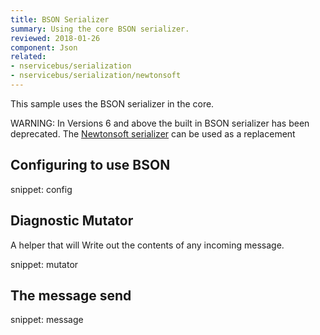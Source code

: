 ```yaml
---
title: BSON Serializer
summary: Using the core BSON serializer.
reviewed: 2018-01-26
component: Json
related:
- nservicebus/serialization
- nservicebus/serialization/newtonsoft
---
```


This sample uses the BSON serializer in the core.

WARNING: In Versions 6 and above the built in BSON serializer has been deprecated. The [Newtonsoft serializer](/nservicebus/serialization/newtonsoft.md) can be used as a replacement


## Configuring to use BSON

snippet: config


## Diagnostic Mutator

A helper that will Write out the contents of any incoming message.

snippet: mutator


## The message send

snippet: message
